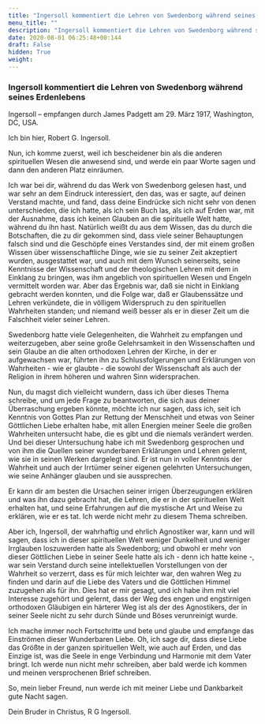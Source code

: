 ```yaml
---
title: "Ingersoll kommentiert die Lehren von Swedenborg während seines Erdenlebens"
menu_title: ""
description: "Ingersoll kommentiert die Lehren von Swedenborg während seines Erdenlebens"
date: 2020-08-01 06:25:48+00:144
draft: False
hidden: True
weight:
---
```

### Ingersoll kommentiert die Lehren von Swedenborg während seines Erdenlebens

Ingersoll – empfangen durch James Padgett am 29. März 1917, Washington, DC, USA.

Ich bin hier, Robert G. Ingersoll.

Nun, ich komme zuerst, weil ich bescheidener bin als die anderen spirituellen Wesen die anwesend sind, und werde ein paar Worte sagen und dann den anderen Platz einräumen.

Ich war bei dir, während du das Werk von Swedenborg gelesen hast, und war sehr an dem Eindruck interessiert, den das, was er sagte, auf deinen Verstand machte, und fand, dass deine Eindrücke sich nicht sehr von denen unterschieden, die ich hatte, als ich sein Buch las, als ich auf Erden war, mit der Ausnahme, dass ich keinen Glauben an die spirituelle Welt hatte, während du ihn hast. Natürlich weißt du aus dem Wissen, das du durch die Botschaften, die zu dir gekommen sind, dass viele seiner Behauptungen falsch sind und die Geschöpfe eines Verstandes sind, der mit einem großen Wissen über wissenschaftliche Dinge, wie sie zu seiner Zeit akzeptiert wurden, ausgestattet war, und auch mit dem Wunsch seinerseits, seine Kenntnisse der Wissenschaft und der theologischen Lehren mit dem in Einklang zu bringen, was ihm angeblich von spirituellen Wesen und Engeln vermittelt worden war. Aber das Ergebnis war, daß sie nicht in Einklang gebracht werden konnten, und die Folge war, daß er Glaubenssätze und Lehren verkündete, die in völligem Widerspruch zu den spirituellen Wahrheiten standen; und niemand weiß besser als er in dieser Zeit um die Falschheit vieler seiner Lehren.

Swedenborg hatte viele Gelegenheiten, die Wahrheit zu empfangen und weiterzugeben, aber seine große Gelehrsamkeit in den Wissenschaften und sein Glaube an die alten orthodoxen Lehren der Kirche, in der er aufgewachsen war, führten ihn zu Schlussfolgerungen und Erklärungen von Wahrheiten - wie er glaubte - die sowohl der Wissenschaft als auch der Religion in ihrem höheren und wahren Sinn widersprachen.

Nun, du magst dich vielleicht wundern, dass ich über dieses Thema schreibe, und um jede Frage zu beantworten, die sich aus deiner Überraschung ergeben könnte, möchte ich nur sagen, dass ich, seit ich Kenntnis von Gottes Plan zur Rettung der Menschheit und etwas von Seiner Göttlichen Liebe erhalten habe, mit allen Energien meiner Seele die großen Wahrheiten untersucht habe, die es gibt und die niemals verändert werden. Und bei dieser Untersuchung habe ich mit Swedenborg gesprochen und von ihm die Quellen seiner wunderbaren Erklärungen und Lehren gelernt, wie sie in seinen Werken dargelegt sind. Er ist nun in voller Kenntnis der Wahrheit und auch der Irrtümer seiner eigenen gelehrten Untersuchungen, wie seine Anhänger glauben und sie aussprechen.

Er kann dir am besten die Ursachen seiner irrigen Überzeugungen erklären und was ihn dazu gebracht hat, die Lehren, die er in der spirituellen Welt erhalten hat, und seine Erfahrungen auf die mystische Art und Weise zu erklären, wie er es tat. Ich werde nicht mehr zu diesem Thema schreiben.

Aber ich, Ingersoll, der wahrhaftig und ehrlich Agnostiker war, kann und will sagen, dass ich in dieser spirituellen Welt weniger Dunkelheit und weniger Irrglauben loszuwerden hatte als Swedenborg; und obwohl er mehr von dieser Göttlichen Liebe in seiner Seele hatte als ich - denn ich hatte keine -, war sein Verstand durch seine intellektuellen Vorstellungen von der Wahrheit so verzerrt, dass es für mich leichter war, den wahren Weg zu finden und darin auf die Liebe des Vaters und die Göttlichen Himmel zuzugehen als für ihn. Dies hat er mir gesagt, und ich habe ihm mit viel Interesse zugehört und gelernt, dass der Weg des engen und engstirnigen orthodoxen Gläubigen ein härterer Weg ist als der des Agnostikers, der in seiner Seele nicht zu sehr durch Sünde und Böses verunreinigt wurde.

Ich mache immer noch Fortschritte und bete und glaube und empfange das Einströmen dieser Wunderbaren Liebe. Oh, ich sage dir, dass diese Liebe das Größte in der ganzen spirituellen Welt, wie auch auf Erden, und das Einzige ist, was die Seele in enge Verbindung und Harmonie mit dem Vater bringt. Ich werde nun nicht mehr schreiben, aber bald werde ich kommen und meinen versprochenen Brief schreiben.

So, mein lieber Freund, nun werde ich mit meiner Liebe und Dankbarkeit gute Nacht sagen.

Dein Bruder in Christus, R G Ingersoll.
